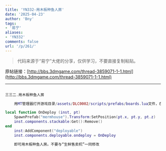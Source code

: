```yaml
---
title: 'YN332-用木板种鱼人房'
date: '2025-04-23'
author: 'Bny'
tags:
- '易宁'
aliases:
- 'YN332'
comments: false
url: '/p/261/'
---
```


> 代码来源于“易宁”大佬的分享，仅供学习，不要直接复制粘贴。

原帖链接：[http://bbs.3dmgame.com/thread-3859071-1-1.html](http://bbs.3dmgame.com/thread-3859071-1-1.html)

---

```lua  

三三二.用木板种鱼人房

	用MT管理器打开游戏目录/assets/DLC0002/scripts/prefabs/boards.lua文件，在inst:AddComponent("inspectable")的下一行插入以下内容：

local function OnDeploy (inst, pt)
	SpawnPrefab("mermhouse").Transform:SetPosition(pt.x, pt.y, pt.z)
	inst.components.stackable:Get():Remove()
end
	inst:AddComponent("deployable")
	inst.components.deployable.ondeploy = OnDeploy

	即可用木板种鱼人房。不要与“生鲜售卖机”一同修改

```  

